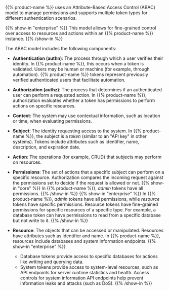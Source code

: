 <!--
-->
{{% product-name %}} uses an Attribute-Based Access Control (ABAC) model to
manage permissions and supports multiple token types for different authentication scenarios.

{{% show-in "enterprise" %}}
This model allows for fine-grained control over access to resources and actions
within an {{% product-name %}} instance.
{{% /show-in %}}

The ABAC model includes the following components:

- **Authentication (authn)**: The process through which a user verifies their identity.
  In {{% product-name %}}, this occurs when a token is validated.
  Users may be human or machine (for example, through automation).
  {{% product-name %}} tokens represent previously verified authenticated users that facilitate automation.

- **Authorization (authz)**: The process that determines if an authenticated user can perform a requested action.
  In {{% product-name %}}, authorization evaluates whether a token has permissions to perform actions on specific resources.

- **Context**: The system may use contextual information, such as location or time,
  when evaluating permissions.

- **Subject**: The identity requesting access to the system.
  In {{% product-name %}}, the subject is a _token_ (similar to an "API key" in other systems).
  Tokens include attributes such as identifier, name, description, and expiration date.

- **Action**: The operations (for example, CRUD) that subjects may perform on resources.

- **Permissions**: The set of actions that a specific subject can perform on a specific resource.
  Authorization compares the incoming request against the permissions set to decide if the request is allowed or not.
  {{% show-in "core" %}}
  In {{% product-name %}}, _admin_ tokens have all permissions.
  {{% /show-in %}} 
  {{% show-in "enterprise" %}}
  In {{% product-name %}}, _admin_ tokens have all permissions, while _resource_ tokens have specific permissions.
  Resource tokens have fine-grained permissions for specific resources of a specific type.
  For example, a database token can have permissions to read from a specific database but not write to it.
  {{% /show-in %}}

- **Resource**: The objects that can be accessed or manipulated.
  Resources have attributes such as identifier and name.
  In {{% product-name %}}, resources include databases and system information endpoints.
  {{% show-in "enterprise" %}}
  - Database tokens provide access to specific databases for actions like writing and querying data.
  - System tokens provide access to system-level resources, such as API endpoints for server runtime statistics and health.
    Access controls for system information API endpoints help prevent information leaks and attacks (such as DoS).
  {{% /show-in %}}